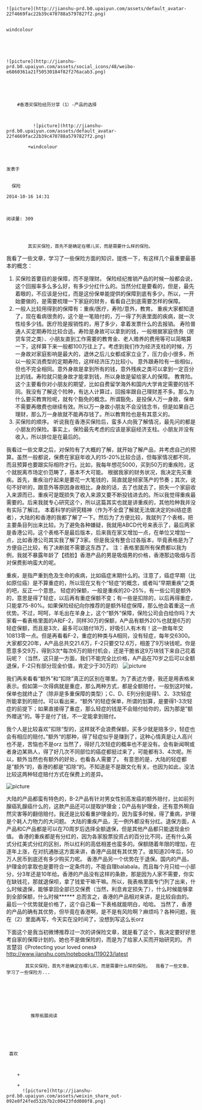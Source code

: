 
    
  
    ![picture](http://jianshu-prd.b0.upaiyun.com/assets/default_avatar-22f4669fac22b39c470788a5797827f2.png)
    

    windcolour
  
      

  
  
    ![picture](http://jianshu-prd.b0.upaiyun.com/assets/social_icons/48/weibo-e6860361a21f50530184f82f276acab3.png)
  


    
      
        #香港买保险经历分享（1）-产品的选择
        
          
            
              ![picture](http://jianshu-prd.b0.upaiyun.com/assets/default_avatar-22f4669fac22b39c470788a5797827f2.png)
            
            +windcolour
        
        
    
    发表于 

    
      保险

    2014-10-16 14:31

    

    阅读量: 309
  


        
            其实买保险，首先不是确定在哪儿买，而是需要什么样的保险。
  我看了一些文章，学习了一些保险方面的知识，提炼一下，有这样几个最重要最基本的概念：

  1. 买保险首要目的是保障，而不是理财。
  保险经纪推销产品的时候一般都会说，这个回报率多么多么好，有多少分红什么的。当然分红是要看的，但是，最先着眼的，不应该是分红，而是这份保单能提供的保障到底有多少。所以，一开始要做的，是需要梳理一下家庭的财务，看看自己到底需要怎样的保障。
  2. 一般人比较用得到的保障有：重疾/医疗，寿险/意外，教育。
  重疾大家都知道了，现在看病很贵的，这个是一笔赔付的，万一得了列表里面的疾病，就一次性给多少钱。医疗险是报销性的，用了多少，拿着发票什么的去报销。
  寿险普通人买定期寿险比较合适。寿险是身故可以拿到的钱，一般根据家庭债务（房贷车贷之类）、小朋友直到工作需要的教育金、老人赡养的费用等可以简略算一下，这样算下来一般都100万往上了。考虑到我们作为经济支柱的时候，万一身故对家庭影响是最大的，退休之后儿女都成家立业了，压力会小很多，所以一般买消费型的定期寿险，这样经济压力比较小。
  意外跟寿险有一些相似，但也不完全相同。意外身故是拿到所有的钱，意外残疾之类可以拿到一定百分比的钱。寿险就只能身故才能拿到钱，所以身故是留给家人的保障。
  教育险。这个主要看你对小朋友的期望，比如自费留学海外和国内大学肯定需要的钱不同。我没有了解这个险种，有达人计算过，回报率跟自己理财差不多。那么为什么要买教育险呢，就有个豁免的概念。所谓豁免，是投保人万一身故，保单不需要再缴费也继续有效。所以万一身故小朋友不会没钱念书，但是如果自己理财，那么万一身故就不能再存钱了。所以教育险也是有其意义的。
  3. 买保险的顺序。
  听说我在香港买保险后，蛮多人向我了解情况，最先问的都是小朋友的保险。事实上，保险最先考虑的应该是家庭经济支柱。小朋友并没有收入，所以排位是在最后的。
  

  我看过一些文章之后，对保险有了大概的了解，就开始了解产品，并考虑自己的预算。虽然一般都说，保费在家庭年收入的15-20%比较合适，但每家情况都不同，而且预算也要跟实际相符才行。比如，我每年想花5000，买到50万的重疾险，这个就脱离市场定价范畴了，基本不大可能。
  根据我家的财务状况，我决定先买重疾。首先，重疾治疗起来是要花一大笔钱的，简直就是倾家荡产的节奏；其次，说句不好听的，跟意外等原因身故相比，身故的话，去了也就去了，损失一个家庭收入来源而已，重疾可是既损失了收入来源又要不断投钱进去的。所以我觉得重疾最需要的。后来我就专心研究这个，所以这篇其实也就是讲重疾的，其他险种我并没有实际了解过。
  本着科学的研究精神（作为不全盘了解就无法做决定的纠结症患者），大陆的和香港的我都了解了一下。然后为了方便比较，我就列了个表格，把主要条目列出来比较。为了避免各种嫌疑，我就用ABCD代号来表示了，最后两家是香港公司。这个表格不是最后版本，后来我在家又增加一点，在单位又增加一点，比如香港公司其实我了解了3家。但是我没有整合过各版本，毕竟表格是为了方便自己比较，有了决断就不需要这东西了。
  注：表格里面所有保费都以我为例，我就不暴露年龄了【捂脸】香港产品的男是吸烟男的价格，香港那边吸烟与否对保费影响蛮大的呢。

  重疾，是指严重到危及生命的疾病，比如癌症末期什么的。注意了，癌症早期（比如原位癌）是不算重症的，所以现在又有个“轻症”的概念，或者叫“早期重疾”之类的吧，反正一个意思。
  轻症的保额，一般是重疾的20-25%，有一些公司是额外的，意思是得了轻症，以后再有重症保额不变；有一些是扣除的，以后再得重症，只能拿75-80%。如果保险经纪向你推荐的是额外轻症保障，那么他会着重这一点优势。不过，呵呵，羊毛出在羊身上，这个“额外”保障，保险公司会白给你吗？大家看一看表格里面的A和F-2，同样30万的保额，A产品有额外20%也就是6万的轻症保额，而且是3次，最多可以赔付18万，好吸引人有木有！这一款每年交10813零一点。但是再看看F-2，重症的种类与A相同，没有轻症，每年交6300。大家都交20年，A产品总共交21.6万，F-2只要交12.6万，相差了9万块钱呢。你是愿意多交9万，得到3次*每次6万的赔付机会，还是干脆省这9万块钱下来自己花着玩呢？（当然，这只是一方面，我们不能完全比价格，A产品在70岁之后可以全额退保，F-2只有部分现金价值，肯定少于30万的）
  ![picture](http://upload-images.jianshu.io/upload_images/68277-2fae4933e4188f9e.jpg?imageView2/2/w/1240/q/100)

  

  我们再来看看“额外”和“扣除”真正的区别在哪里。为了表述方便，我还是用表格来表示。假如第一次得病就是重症，那么两种方式，都是全额赔付，一般到这时候，保单也就终止了（除非是多重保障的类型）；C、D、E列分别是得1、2、3次轻症所能拿到的赔付。可以看出来，“额外”的轻症保单，所谓的划算，是要得1-3次轻症的前提下；如果直接得了重症，那么轻症的钱是不会赔付给你的，因为那是”额外赠送“的。等于是付了钱，不一定能拿到赔付。

  我个人是比较喜欢”扣除“型的，这样就不会浪费保额，买多少就是赔多少，轻症也会有相应的赔付。”额外“的那种，得了轻症似乎是赚到了，这种心情真是让人高兴也不是，苦恼也不是orz
  当然了，得好几次轻症的概率也不是没有。会有新闻啊或者身边某熟人，得了好几次不同部位的癌症都挺过来了，可能都有3、4次呢。所以，额外当然也有额外的好处，也看各人需要了。
  有意思的是，大陆的轻症都是”额外“的，香港的都是”扣除“的。不知道是不是跟文化有关。也因为如此，没法比较这两种轻症赔付方式在保费上的差异。


![picture](http://upload-images.jianshu.io/upload_images/68277-260b7c6991306466.jpg?imageView2/2/w/1240/q/100)

  

  大陆的产品都蛮有特色的，B-2产品有针对男女性别高发癌的额外赔付，比如前列腺癌乳腺癌什么的，这款产品还可以提取护理金；D产品有护理金，还有意外啊自然灾害等的翻倍赔付。我还是比较看重护理金的，因为蛮多时候，得了重病，护理是个耗人力物力的大问题。
  大陆的重疾产品，无一例外都没有分红。退保方面，A产品和C产品都是可以在70周岁后选择全额退保，但是其他产品都只能退现金价值。
  香港的重疾都是有分红的，因为各家股票投资占的百分比不同，还有什么英式分红美式分红的区别，所以红利的高低相差也蛮多的。保额随着年限的增加，在逐年上涨，在对抗通胀这方面来讲，香港产品就有其优势了。谁知道20年后，50万人民币到底还有多少购买力呢。
  香港产品另一个优势在于退保。国内的产品，护理金的拿取也是要符合一定条件的，不能自理balabala，而且每个月只给一小部分，分3年还是10年给。香港的产品没有这样的条款，那是因为人家不需要，你实在缺钱花，那就退保呗，拿了钱爱干嘛干嘛。所以，我表格里面专门列了出来，什么时候退保，能够拿回全部已交保费（当然，利息肯定损失了），什么时候能够拿到全部保额，什么时候****** 总而言之，香港的产品相对来讲，是比较自由的。
  最后一个优势就是价格了，这个自己看一下表格就能明白，哈哈。
  当然了，香港的产品的确有其优势，但毕竟在香港啊，是不是有风险啊？麻烦吗？各种问题，我在（2）里面再写，今天实在没时间了，没想到写这么长orz
  

  

  下面这个是我当初微博推荐过一次的讲保险文章，就是看了这个，我决定要好好思考自家的保障计划的。她也不是做保险的，而是为了给家人买而开始研究的。
  齐言楚羽《Protecting your loved ones》
  http://www.jianshu.com/notebooks/119023/latest


        
           其实买保险，首先不是确定在哪儿买，而是需要什么样的保险。  我看了一些文章，学习了一些保险方...
      
    
    
      
      
      
          
             推荐拓展阅读
        
      
    
    
      
          
     喜欢

      
      
        +
                  
        +
          ![picture](http://jianshu-prd.b0.upaiyun.com/assets/weixin_share_out-092e0f24fed532b7b2c00423fdd080f8.png)
        
      
    
  


